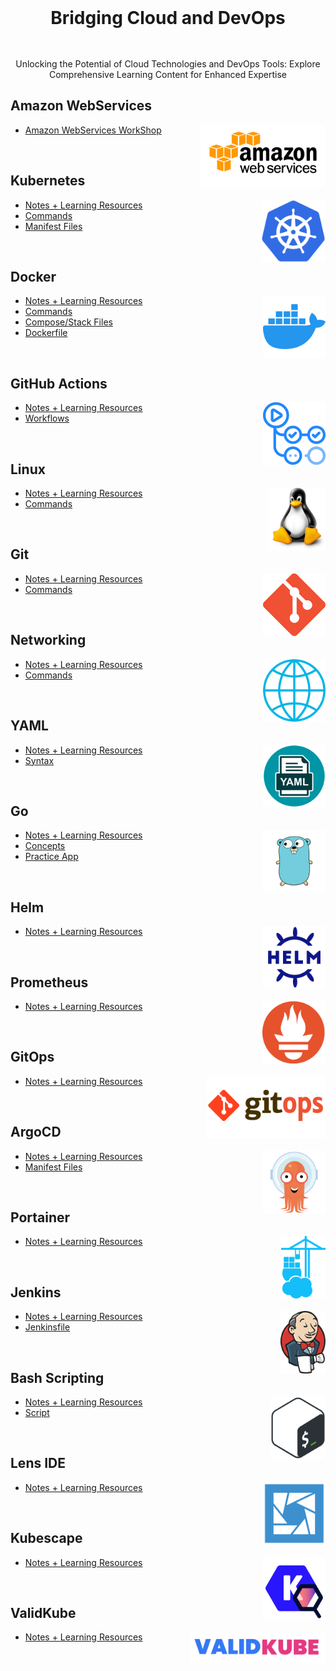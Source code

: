 
<div style="text-align: center;">
  <a href="https://www.awsweb.online" style="text-decoration: none; display: inline-block;">
    <h1 style="display: inline;">Bridging Cloud and DevOps</h1>
  </a>
</div>
<br></br>


<p align="center"> Unlocking the Potential of Cloud Technologies and DevOps Tools: Explore Comprehensive Learning Content for Enhanced Expertise </p>



## Amazon WebServices

<img align="right" src="favicon/aws.png" height="100" alt="Amazon WebServices">

- [Amazon WebServices WorkShop](aws/README.md)

<br>

## Kubernetes

<img align="right" src="favicon/k8s.png" height="100" alt="Kubernetes"> 

- [Notes + Learning Resources](Kubernetes/README.md)
- [Commands](Kubernetes/commands/README.md)
- [Manifest Files](https://github.com/awsautomation/CloudOps/tree/main/Kubernetes/YAML)

<br>

## Docker

<img align="right" src="favicon/docker.png" height="100" alt="docker"> 

- [Notes + Learning Resources](Docker/README.md)
- [Commands](Docker/commands/README.md)
- [Compose/Stack Files](https://github.com/awsautomation/CloudOps/tree/main/Docker/YAML)
- [Dockerfile](https://github.com/awsautomation/CloudOps/tree/main/Docker/Dockerfile)

<br>

## GitHub Actions

<img align="right" src="favicon/github.png" height="100" alt="GitHub Action"> 

- [Notes + Learning Resources](GitHub-Actions/README.md)
- [Workflows](https://github.com/awsautomation/CloudOps/tree/main/GitHub-Actions/Workflows)

<br>

## Linux

<img align="right" src="favicon/linux.png" height="100" alt="linux"> 

- [Notes + Learning Resources](Linux/README.md)
- [Commands](Linux/commands/README.md)

<br>

## Git 

<img align="right" src="favicon/git.png" height="100" alt="git"> 

- [Notes + Learning Resources](Git/README.md)
- [Commands](Git/commands/README.md)

<br>

## Networking

<img align="right" src="favicon/networking.png" height="100" alt="network"> 

- [Notes + Learning Resources](Networking/README.md)
- [Commands](Networking/commands/README.md)

<br>

## YAML

<img align="right" src="favicon/yaml.png" height="100" alt="YAML"> 

- [Notes + Learning Resources](YAML/README.md)
- [Syntax](YAML/syntax/README.md)

<br>

## Go

<img align="right" src="favicon/go.png" height="100" alt="network"> 

- [Notes + Learning Resources](Go/README.md)
- [Concepts](https://github.com/awsautomation/CloudOps/tree/main/Go/Concepts)
- [Practice App](https://github.com/awsautomation/CloudOps/tree/main/Go/App)

<br>

## Helm

<img align="right" src="favicon/helm.png" height="100" alt="Helm"> 

- [Notes + Learning Resources](Helm/README.md)

<br>

## Prometheus

<img align="right" src="favicon/promethus.png" height="100" alt="Prometheus"> 

- [Notes + Learning Resources](Prometheus/README.md)

<br>

## GitOps

<img align="right" src="favicon/gitops.png" height="100" alt="Gitops"> 

- [Notes + Learning Resources](GitOps/README.md)

<br>

## ArgoCD

<img align="right" src="favicon/agrocd.png" height="100" alt="Argo"> 

- [Notes + Learning Resources](ArgoCD/README.md)
- [Manifest Files](https://github.com/awsautomation/CloudOps/tree/main/ArgoCD/YAML)

<br>

## Portainer

<img align="right" src="favicon/portainer.png" height="100" alt="portainer"> 

- [Notes + Learning Resources](Portainer/README.md)

<br>

## Jenkins 

<img align="right" src="favicon/jenkins.png" height="100" alt="Jenkins"> 

- [Notes + Learning Resources](Jenkins/README.md)
- [Jenkinsfile](https://github.com/awsautomation/CloudOps/tree/main/Jenkins/Jenkinsfile)

<br>

## Bash Scripting 

<img align="right" src="favicon/bashscript.png" height="100" alt="Bash"> 

- [Notes + Learning Resources](Bash-Scripting/README.md)
- [Script](https://github.com/awsautomation/CloudOps/tree/main/Bash-Scripting/Scripts)

<br>

## Lens IDE

<img align="right" src="favicon/lenside.png" height="100" alt="Lens"> 

- [Notes + Learning Resources](Lens/README.md)

<br>

## Kubescape 

<img align="right" src="favicon/kubescape.png" height="100" alt="Kubescape"> 

- [Notes + Learning Resources](Kubescape/README.md)

<br>

## ValidKube 

<img align="right" src="favicon/validkube.png" height="50" alt="ValidKube"> 

- [Notes + Learning Resources](Validkube/README.md)

<br>

<!-- ### Topic to cover
- Ansible
- Terraform
- CI/CD
- Advanced Networking
 -->

